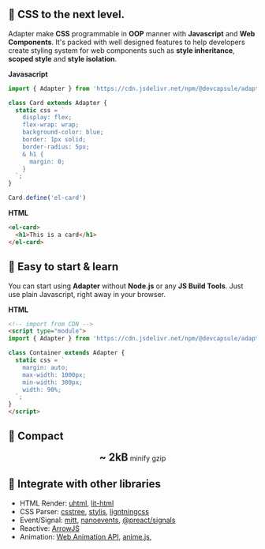 ## 🎉 CSS to the next level.

Adapter make **CSS** programmable in **OOP** manner
with **Javascript** and **Web Components**. It's packed with
well designed features to help developers create styling system
for web components such as **style inheritance**, **scoped style** and
**style isolation**.

<el-code-block>
<div el="bar-top-left"><b>Javasacript</b></div>

```js
import { Adapter } from 'https://cdn.jsdelivr.net/npm/@devcapsule/adapter/+esm';

class Card extends Adapter {
  static css = `
    display: flex;
    flex-wrap: wrap;
    background-color: blue;
    border: 1px solid;
    border-radius: 5px;
    & h1 {
      margin: 0;
    }
  `;
}

Card.define('el-card')
```
</el-code-block>

<el-code-block>
<div el="bar-top-left"><b>HTML</b></div>

```html
<el-card>
  <h1>This is a card</h1>
</el-card>
```

## 🎉 Easy to start & learn
You can start using **Adapter** without **Node.js** or any
**JS Build Tools**. Just use plain Javascript, right away in your browser.

<el-code-block>
<div el="bar-top-left"><b>HTML</b></div>

```html
<!-- import from CDN -->
<script type="module">
import { Adapter } from 'https://cdn.jsdelivr.net/npm/@devcapsule/adapter/+esm'

class Container extends Adapter {
  static css = `
    margin: auto;
    max-width: 1000px;
    min-width: 300px;
    width: 90%;
  `;
}
</script>
```
</el-code-block>

## 🎉 Compact

<div style="text-align: center;">
<strong style="font-size: 1.5em;">~ 2kB</strong> minify gzip
</div>

## 🎉 Integrate with other libraries

- HTML Render:
  [uhtml](https://github.com/WebReflection/uhtml),
  [lit-html](https://lit.dev/docs/libraries/standalone-templates/)
- CSS Parser:
  [csstree](https://github.com/csstree/csstree),
  [stylis](https://stylis.js.org/),
  [ligntningcss](https://lightningcss.dev/)
- Event/Signal: [mitt](https://www.npmjs.com/package/mitt),
  [nanoevents](https://github.com/ai/nanoevents]),
  [@preact/signals]()
- Reactive: [ArrowJS](https://www.arrow-js.com/)
- Animation:
  [Web Animation API](https://developer.mozilla.org/en-US/docs/Web/API/Web_Animations_API),
  [anime.js](https://animejs.com/),